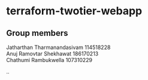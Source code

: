 # terraform-twotier-webapp

## Group members 
Jatharthan Tharmanandasivam 114518228 <br>
Anuj Ramovtar Shekhawat     186170213 <br>
Chathumi Rambukwella       107310229

..